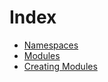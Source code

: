 # Index

- [Namespaces](namespaces.md)
- [Modules](modules.md)
- [Creating Modules](creating_modules.md)
